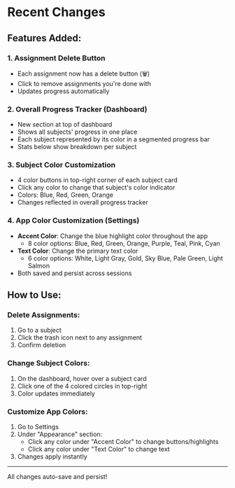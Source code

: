 # Recent Changes

## Features Added:

### 1. **Assignment Delete Button**
- Each assignment now has a delete button (🗑️)
- Click to remove assignments you're done with
- Updates progress automatically

### 2. **Overall Progress Tracker (Dashboard)**
- New section at top of dashboard
- Shows all subjects' progress in one place
- Each subject represented by its color in a segmented progress bar
- Stats below show breakdown per subject

### 3. **Subject Color Customization**
- 4 color buttons in top-right corner of each subject card
- Click any color to change that subject's color indicator
- Colors: Blue, Red, Green, Orange
- Changes reflected in overall progress tracker

### 4. **App Color Customization (Settings)**
- **Accent Color**: Change the blue highlight color throughout the app
  - 8 color options: Blue, Red, Green, Orange, Purple, Teal, Pink, Cyan
- **Text Color**: Change the primary text color
  - 6 color options: White, Light Gray, Gold, Sky Blue, Pale Green, Light Salmon
- Both saved and persist across sessions

## How to Use:

### Delete Assignments:
1. Go to a subject
2. Click the trash icon next to any assignment
3. Confirm deletion

### Change Subject Colors:
1. On the dashboard, hover over a subject card
2. Click one of the 4 colored circles in top-right
3. Color updates immediately

### Customize App Colors:
1. Go to Settings
2. Under "Appearance" section:
   - Click any color under "Accent Color" to change buttons/highlights
   - Click any color under "Text Color" to change text
3. Changes apply instantly

---

All changes auto-save and persist!
